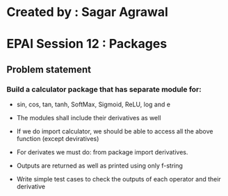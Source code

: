 # Created by : Sagar Agrawal
# EPAI Session 12 : Packages

## Problem statement 

### Build a calculator package that has separate module for:

* sin, cos, tan, tanh, SoftMax, Sigmoid, ReLU, log and e

* The modules shall include their derivatives as well

* If we do import calculator, we should be able to access all the above function (except deviratives)

* For derivates we must do: from package import derivatives. 

* Outputs are returned as well as printed using only f-string

* Write simple test cases to check the outputs of each operator and their derivative
